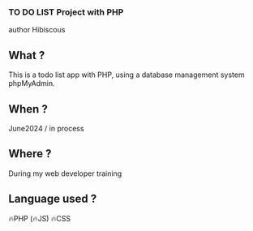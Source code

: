 ### TO DO LIST Project with PHP
author Hibiscous

## What ?
This is a todo list app with PHP, using a database management system phpMyAdmin.

## When ?
June2024 / in process

## Where ?
During my web developer training

## Language used ?
🔥PHP
(🔥JS)
🔥CSS
